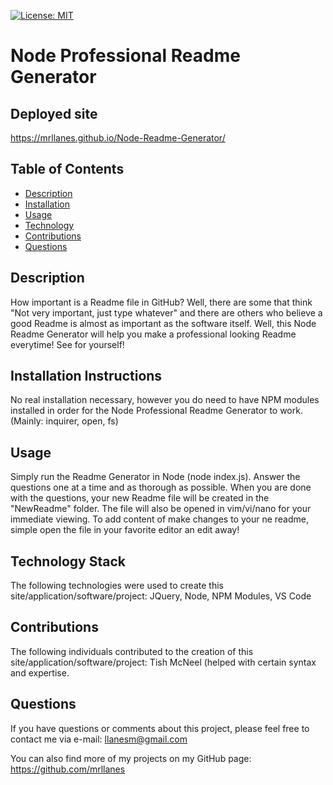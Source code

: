 
[![License: MIT](https://img.shields.io/badge/License-MIT-yellow.svg)](https://opensource.org/licenses/MIT)

# Node Professional Readme Generator

## Deployed site

https://mrllanes.github.io/Node-Readme-Generator/

## Table of Contents

* [Description](#description)
* [Installation](#installation)
* [Usage](#usage)
* [Technology](#technology)
* [Contributions](#contributions)
* [Questions](#questions)

## Description

How important is a Readme file in GitHub? Well, there are some that think "Not very important, just type whatever" and there are others who believe a good Readme is almost as important as the software itself. Well, this Node Readme Generator will help you make a professional looking Readme everytime! See for yourself!

## Installation Instructions

No real installation necessary, however you do need to have NPM modules installed in order for the Node Professional Readme Generator to work. (Mainly: inquirer, open, fs)

## Usage

Simply run the Readme Generator in Node (node index.js). Answer the questions one at a time and as thorough as possible. When you are done with the questions, your new Readme file will be created in the "NewReadme" folder. The file will also be opened in vim/vi/nano for your immediate viewing. To add content of make changes to your ne readme, simple open the file in your favorite editor an edit away!

## Technology Stack

The following technologies were used to create this site/application/software/project:
JQuery, Node, NPM Modules, VS Code

## Contributions

The following individuals contributed to the creation of this site/application/software/project:
Tish McNeel (helped with certain syntax and expertise.

## Questions

If you have questions or comments about this project, please feel free to contact me via e-mail:
llanesm@gmail.com

You can also find more of my projects on my GitHub page:
https://github.com/mrllanes

